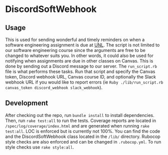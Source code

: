# DiscordSoftWebhook

## Usage

This is used for sending wonderful and timely reminders on when a software engineering assignment is due at [UNL](https://www.unl.edu/). The script is not limited to our software engineering course since the arguments are free to be changed to whatever suits you. In other words, it could also be used for notifying when assignments are due in other classes on Canvas. This is done by sending out a Discord message to our server. The `run_script.rb` file is what performs these tasks. Run that script and specify the Canvas token, Discord webhook URL, Canvas course ID, and optionally the Slack webhook URL if you would like to report errors (ie `Ruby ./lib/run_script.rb canvas_token discord_webhook slack_webhook`).

## Development

After checking out the repo, run `bundle install` to install dependencies. Then, run `rake test:all` to run the tests. Coverage reports are located in `/spec/log/coverage/index.html` and are generated when running `rake test:all`. LOC is enforced but is currently not 100%. You can find the code and the DiscordSoftWebhook class located in the `/lib/` directory. Rubocop style checks are also enforced and can be changed in `.rubocop.yml`. To run style checks use `rake style:all`.
